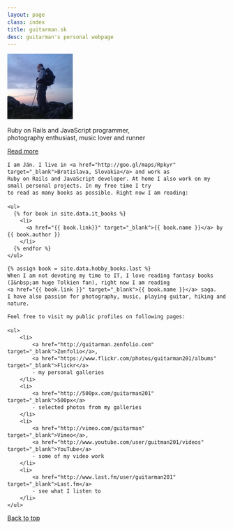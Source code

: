```yaml
---
layout: page
class: index
title: guitarman.sk
desc: guitarman's personal webpage
---
```

<section class="top-section">
  <div class="intro">
    <img src="images/guitarman.png" alt="guitarman" class="img-circle">
    <p class="intro-text">
      Ruby on Rails and JavaScript programmer,
      <br>
      photography enthusiast, music lover and runner
    </p>
    <div class="row">
      <div class="col-sm-12">
        <a href="https://sk.linkedin.com/in/jantoth" target="_blank"><i class="fa fa-linkedin"></i></a>
        <a href="https://github.com/guitarman" target="_blank"><i class="fa fa-github-alt"></i></a>
        <a href="https://twitter.com/guitarman201" target="_blank"><i class="fa fa-twitter"></i></a>
      </div>
    </div>
  </div>
  <div class="more-info-link">
    <a href="#">Read more</a>
  </div>
</section>

<section class="more-info" id="more">
  <div class="container lead">

    I am Ján. I live in <a href="http://goo.gl/maps/Rpkyr" target="_blank">Bratislava, Slovakia</a> and work as
    Ruby on Rails and JavaScript developer. At home I also work on my small personal projects. In my free time I try
    to read as many books as possible. Right now I am reading:

    <ul>
      {% for book in site.data.it_books %}
        <li>
          <a href="{{ book.link}}" target="_blank">{{ book.name }}</a> by {{ book.author }}
        </li>
      {% endfor %}
    </ul>
  </div>

  <div class="container lead">

    {% assign book = site.data.hobby_books.last %}
    When I am not devoting my time to IT, I love reading fantasy books (I&nbsp;am huge Tolkien fan), right now I am reading
    <a href="{{ book.link }}" target="_blank">{{ book.name }}</a> saga.
    I have also passion for photography, music, playing guitar, hiking and nature.

  </div>

  <div class="container lead">

    Feel free to visit my public profiles on following pages:

    <ul>
        <li>
            <a href="http://guitarman.zenfolio.com" target="_blank">Zenfolio</a>,
            <a href="https://www.flickr.com/photos/guitarman201/albums" target="_blank">Flickr</a>
            - my personal galleries
        </li>
        <li>
            <a href="http://500px.com/guitarman201" target="_blank">500px</a>
            - selected photos from my galleries
        </li>
        <li>
            <a href="http://vimeo.com/guitarman" target="_blank">Vimeo</a>,
            <a href="http://www.youtube.com/user/guitman201/videos" target="_blank">YouTube</a>
            - some of my video work
        </li>
        <li>
            <a href="http://www.last.fm/user/guitarman201" target="_blank">Last.fm</a>
            - see what I listen to
        </li>
    </ul>
  </div>

  <div class="back-to-top-link">
    <a href="#">Back to top</a>
  </div>
</section>
